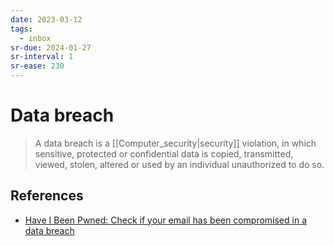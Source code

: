 ```yaml
---
date: 2023-03-12
tags:
  - inbox
sr-due: 2024-01-27
sr-interval: 1
sr-ease: 230
---
```


# Data breach

> A data breach is a [[Computer_security|security]] violation, in which
> sensitive, protected or confidential data is copied, transmitted, viewed,
> stolen, altered or used by an individual unauthorized to do so.

## References

- [Have I Been Pwned: Check if your email has been compromised in a data breach](https://haveibeenpwned.com/)

